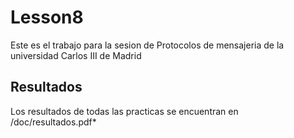 # Lesson8

Este es el trabajo para la sesion de Protocolos de mensajeria de la universidad Carlos III de Madrid
    
## Resultados

Los resultados de todas las practicas se encuentran en /doc/resultados.pdf*